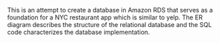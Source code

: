This is an attempt to create a database in Amazon RDS that serves as a foundation for a NYC restaurant app which is similar to yelp.
The ER diagram describes the structure of the relational database and the SQL code characterizes the database implementation.


